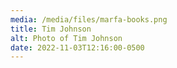 ```yaml
---
media: /media/files/marfa-books.png
title: Tim Johnson
alt: Photo of Tim Johnson
date: 2022-11-03T12:16:00-0500
---
```

